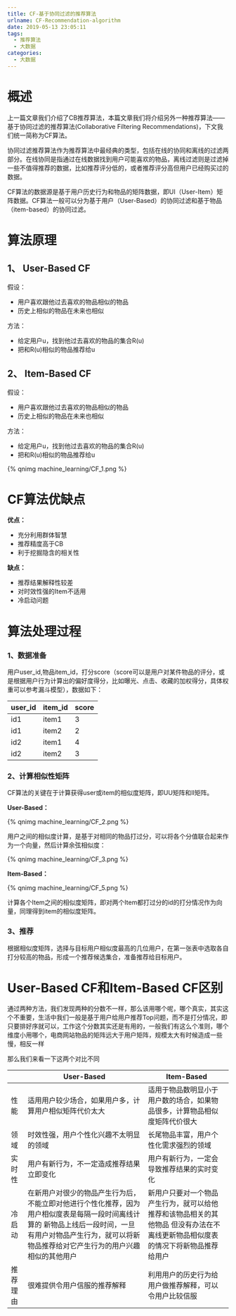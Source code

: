 ```yaml
---
title: CF-基于协同过滤的推荐算法
urlname: CF-Recommendation-algorithm
date: 2019-05-13 23:05:11
tags:
  - 推荐算法
  - 大数据
categories:
  - 大数据
---
```


# 概述

上一篇文章我们介绍了CB推荐算法，本篇文章我们将介绍另外一种推荐算法——基于协同过滤的推荐算法(Collaborative Filtering Recommendations)，下文我们统一简称为CF算法。

协同过滤推荐算法作为推荐算法中最经典的类型，包括在线的协同和离线的过滤两部分。在线协同是指通过在线数据找到用户可能喜欢的物品，离线过滤则是过滤掉一些不值得推荐的数据，比如推荐评分低的，或者推荐评分高但用户已经购买过的数据。

CF算法的数据源是基于用户历史行为和物品的矩阵数据，即UI（User-Item）矩阵数据。CF算法一般可以分为基于用户（User-Based）的协同过滤和基于物品（item-based）的协同过滤。

# 算法原理

## 1、 User-Based CF
假设：
* 用户喜欢跟他过去喜欢的物品相似的物品
* 历史上相似的物品在未来也相似

方法：
* 给定用户u，找到他过去喜欢的物品的集合R(u)
* 把和R(u)相似的物品推荐给u


## 2、 Item-Based CF
假设：
* 用户喜欢跟他过去喜欢的物品相似的物品
* 历史上相似的物品在未来也相似

方法：
* 给定用户u，找到他过去喜欢的物品的集合R(u)
* 把和R(u)相似的物品推荐给u


<!-- ![Alt](/images/articles/2019/CF_1.png) -->
{% qnimg machine_learning/CF_1.png %}


# CF算法优缺点

**优点：**
- 充分利用群体智慧
- 推荐精度高于CB
- 利于挖掘隐含的相关性

**缺点：**
- 推荐结果解释性较差
- 对时效性强的Item不适用
- 冷启动问题

# 算法处理过程

### 1、数据准备

用户user_id,物品item_id，打分score（score可以是用户对某件物品的评分，或是根据用户行为计算出的偏好度得分，比如曝光、点击、收藏的加权得分，具体权重可以参考漏斗模型），数据如下：

|  user_id | item_id | score | 
| ----- | ------------- | ---- |
| id1   | item1 | 3 |
| id1  | item2 | 2 |
| id2  | item1 | 4 |
| id2 | item2  | 3 |

### 2、计算相似性矩阵

CF算法的关键在于计算获得user或item的相似度矩阵，即UU矩阵和II矩阵。

**User-Based：**

<!-- ![Alt](/images/articles/2019/CF_2.png) -->
{% qnimg machine_learning/CF_2.png %}

用户之间的相似度计算，是基于对相同的物品打过分，可以将各个分值联合起来作为一个向量，然后计算余弦相似度：

<!-- ![Alt](/images/articles/2019/CF_3.jpg) -->
{% qnimg machine_learning/CF_3.png %}

**Item-Based：**

<!-- ![Alt](/images/articles/2019/CF_5.png) -->
{% qnimg machine_learning/CF_5.png %}

计算各个Item之间的相似度矩阵，即对两个Item都打过分的id的打分情况作为向量，同理得到item的相似度矩阵。

### 3、推荐

根据相似度矩阵，选择与目标用户相似度最高的几位用户，在第一张表中选取各自打分较高的物品，形成一个推荐候选集合，准备推荐给目标用户。

# User-Based CF和Item-Based CF区别

通过两种方法，我们发现两种的分数不一样，那么该用哪个呢，哪个真实，其实这个不重要，生活中我们一般是基于用户给用户推荐Top问题，而不是打分情况，即只要排好序就可以，工作这个分数其实还是有用的，一般我们有这么个准则，哪个维度小用哪个，电商网站物品的矩阵远大于用户矩阵，规模太大有时候造成一些慢，相反一样 

那么我们来看一下这两个对比不同

|   | User-Based          | Item-Based | 
| ----- | ------------- | ---- |
| 性能   | 适用用户较少场合，如果用户多，计算用户相似矩阵代价太大 | 适用于物品数明显小于用户数的场合，如果物品很多，计算物品相似度矩阵代价很大 |
| 领域  | 时效性强，用户个性化兴趣不太明显的领域 | 长尾物品丰富，用户个性化需求强烈的领域 |
| 实时性  | 用户有新行为，不一定造成推荐结果立即变化 | 用户有新行为，一定会导致推荐结果的实时变化 |
| 冷启动 | 在新用户对很少的物品产生行为后，不能立即对他进行个性化推荐，因为用户相似度表是每隔一段时间离线计算的  新物品上线后一段时间，一旦有用户对物品产生行为，就可以将新物品推荐给对它产生行为的用户兴趣相似的其他用户   | 新用户只要对一个物品产生行为，就可以给他推荐和该物品相关的其他物品   但没有办法在不离线更新物品相似度表的情况下将新物品推荐给用户 |
| 推荐理由  | 很难提供令用户信服的推荐解释   | 利用用户的历史行为给用户做推荐解释，可以令用户比较信服 |

